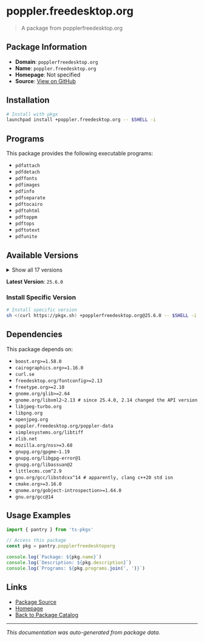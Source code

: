 # poppler.freedesktop.org

> A package from popplerfreedesktop.org

## Package Information

- **Domain**: `popplerfreedesktop.org`
- **Name**: `poppler.freedesktop.org`
- **Homepage**: Not specified
- **Source**: [View on GitHub](https://github.com/pkgxdev/pantry/tree/main/projects/poppler.freedesktop.org/package.yml)

## Installation

```bash
# Install with pkgx
launchpad install +poppler.freedesktop.org -- $SHELL -i
```

## Programs

This package provides the following executable programs:

- `pdfattach`
- `pdfdetach`
- `pdffonts`
- `pdfimages`
- `pdfinfo`
- `pdfseparate`
- `pdftocairo`
- `pdftohtml`
- `pdftoppm`
- `pdftops`
- `pdftotext`
- `pdfunite`

## Available Versions

<details>
<summary>Show all 17 versions</summary>

- `25.6.0`, `25.5.0`, `25.4.0`, `25.3.0`, `25.2.0`
- `25.1.0`, `24.12.0`, `24.11.0`, `24.10.0`, `24.9.0`
- `24.8.0`, `24.7.0`, `24.6.1`, `24.6.0`, `24.5.0`
- `24.4.0`, `22.12.0`

</details>

**Latest Version**: `25.6.0`

### Install Specific Version

```bash
# Install specific version
sh <(curl https://pkgx.sh) +popplerfreedesktop.org@25.6.0 -- $SHELL -i
```

## Dependencies

This package depends on:

- `boost.org>=1.58.0`
- `cairographics.org>=1.16.0`
- `curl.se`
- `freedesktop.org/fontconfig>=2.13`
- `freetype.org>=2.10`
- `gnome.org/glib>=2.64`
- `gnome.org/libxml2~2.13 # since 25.4.0, 2.14 changed the API version`
- `libjpeg-turbo.org`
- `libpng.org`
- `openjpeg.org`
- `poppler.freedesktop.org/poppler-data`
- `simplesystems.org/libtiff`
- `zlib.net`
- `mozilla.org/nss>=3.68`
- `gnupg.org/gpgme~1.19`
- `gnupg.org/libgpg-error@1`
- `gnupg.org/libassuan@2`
- `littlecms.com^2.9`
- `gnu.org/gcc/libstdcxx^14 # apparently, clang c++20 std isn`
- `cmake.org>=3.16.0`
- `gnome.org/gobject-introspection>=1.64.0`
- `gnu.org/gcc@14`

## Usage Examples

```typescript
import { pantry } from 'ts-pkgx'

// Access this package
const pkg = pantry.popplerfreedesktoporg

console.log(`Package: ${pkg.name}`)
console.log(`Description: ${pkg.description}`)
console.log(`Programs: ${pkg.programs.join(', ')}`)
```

## Links

- [Package Source](https://github.com/pkgxdev/pantry/tree/main/projects/poppler.freedesktop.org/package.yml)
- [Homepage](#)
- [Back to Package Catalog](../package-catalog.md)

---

*This documentation was auto-generated from package data.*

